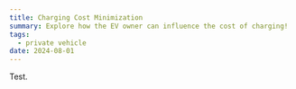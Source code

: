 ```yaml
---
title: Charging Cost Minimization
summary: Explore how the EV owner can influence the cost of charging!
tags:
  - private vehicle
date: 2024-08-01
---
```

<div style="text-align: justify;">
Test.
</div>
